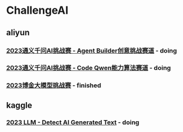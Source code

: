 # ChallengeAI

## aliyun
### [2023通义千问AI挑战赛 - Agent Builder创意挑战赛道](2023QwenAgent/readme.md) - doing
### [2023通义千问AI挑战赛 - Code Qwen能力算法赛道](2023QwenCode/readme.md) - doing
### [2023博金大模型挑战赛](2023bojin/readme.md) - finished

## kaggle
### [2023 LLM - Detect AI Generated Text](2023llm_detect/readme.md) - doing
